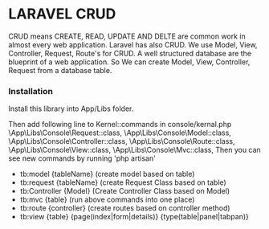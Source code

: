 # LARAVEL CRUD #

CRUD means CREATE, READ, UPDATE AND DELTE are common work in almost every web application. Laravel has also CRUD. We use Model, View, Controller, Request, Route's for CRUD.  A well structured database are the blueprint of a web application. So We can create Model, View, Controller, Request from a database table.

### Installation ###

Install this library into App/Libs folder.

Then add following line to Kernel::commands in console/kernal.php
         \App\Libs\Console\Request::class,
        \App\Libs\Console\Model::class,
        \App\Libs\Console\Controller::class,
        \App\Libs\Console\Route::class,
        \App\Libs\Console\View::class,
        \App\Libs\Console\Mvc::class,
Then you can see new commands by running 'php artisan'

* tb:model {tableName} (create model based on table)
* tb:request {tableName} (create Request Class based on table)
* tb:Controller {Model} (Create Controller Class based on Model)
* tb:mvc {table} (run above commands into one place)
* tb:route {controller} (create routes based on controller method)
* tb:view {table} {page(index|form|details)} {type(table|panel|tabpan)}